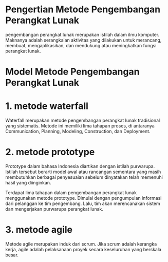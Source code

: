 # Pengertian Metode Pengembangan Perangkat Lunak

pengembangan perangkat lunak merupakan istilah dalam ilmu komputer. Maknanya adalah serangkaian aktivitas yang dilakukan untuk merancang, membuat, mengaplikasikan, dan mendukung atau meningkatkan fungsi perangkat lunak.

# Model Metode Pengembangan Perangkat Lunak

# 1. metode waterfall 

   Waterfall merupakan metode pengembangan perangkat lunak tradisional yang sistematis. Metode ini memiliki lima tahapan proses, di antaranya Communication, Planning, Modeling, Construction, dan Deployment.

# 2. metode prototype

Prototype dalam bahasa Indonesia diartikan dengan istilah purwarupa. Istilah tersebut berarti model awal atau rancangan sementara yang masih membutuhkan berbagai penyesuaian sebelum dinyatakan telah memenuhi hasil yang diinginkan.

Terdapat lima tahapan dalam pengembangan perangkat lunak menggunakan metode prototype. Dimulai dengan pengumpulan informasi dari pelanggan ke tim pengembang. Lalu, tim akan merencanakan sistem dan mengerjakan purwarupa perangkat lunak.

# 3. metode agile

 Metode agile merupakan induk dari scrum. Jika scrum adalah kerangka kerja, agile adalah pelaksanaan proyek secara keseluruhan yang berskala besar.

